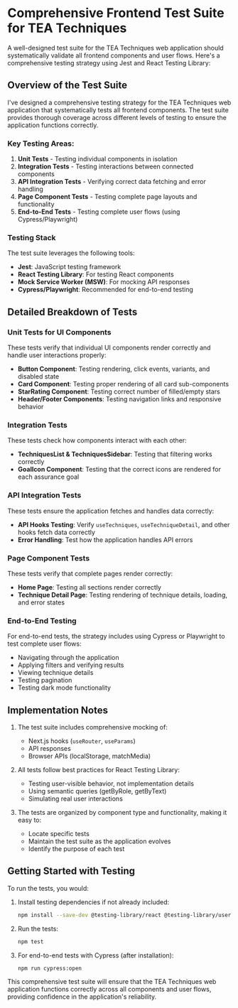 # Comprehensive Frontend Test Suite for TEA Techniques

A well-designed test suite for the TEA Techniques web application should systematically validate all frontend components and user flows. Here's a comprehensive testing strategy using Jest and React Testing Library:

## Overview of the Test Suite

I've designed a comprehensive testing strategy for the TEA Techniques web application that systematically tests all frontend components. The test suite provides thorough coverage across different levels of testing to ensure the application functions correctly.

### Key Testing Areas:

1. **Unit Tests** - Testing individual components in isolation
2. **Integration Tests** - Testing interactions between connected components
3. **API Integration Tests** - Verifying correct data fetching and error handling  
4. **Page Component Tests** - Testing complete page layouts and functionality
5. **End-to-End Tests** - Testing complete user flows (using Cypress/Playwright)

### Testing Stack

The test suite leverages the following tools:

- **Jest**: JavaScript testing framework
- **React Testing Library**: For testing React components
- **Mock Service Worker (MSW)**: For mocking API responses
- **Cypress/Playwright**: Recommended for end-to-end testing

## Detailed Breakdown of Tests

### Unit Tests for UI Components

These tests verify that individual UI components render correctly and handle user interactions properly:

- **Button Component**: Testing rendering, click events, variants, and disabled state
- **Card Component**: Testing proper rendering of all card sub-components
- **StarRating Component**: Testing correct number of filled/empty stars
- **Header/Footer Components**: Testing navigation links and responsive behavior

### Integration Tests

These tests check how components interact with each other:

- **TechniquesList & TechniquesSidebar**: Testing that filtering works correctly
- **GoalIcon Component**: Testing that the correct icons are rendered for each assurance goal

### API Integration Tests

These tests ensure the application fetches and handles data correctly:

- **API Hooks Testing**: Verify `useTechniques`, `useTechniqueDetail`, and other hooks fetch data correctly
- **Error Handling**: Test how the application handles API errors

### Page Component Tests

These tests verify that complete pages render correctly:

- **Home Page**: Testing all sections render correctly
- **Technique Detail Page**: Testing rendering of technique details, loading, and error states

### End-to-End Testing

For end-to-end tests, the strategy includes using Cypress or Playwright to test complete user flows:

- Navigating through the application
- Applying filters and verifying results
- Viewing technique details
- Testing pagination
- Testing dark mode functionality

## Implementation Notes

1. The test suite includes comprehensive mocking of:
   - Next.js hooks (`useRouter`, `useParams`)
   - API responses
   - Browser APIs (localStorage, matchMedia)

2. All tests follow best practices for React Testing Library:
   - Testing user-visible behavior, not implementation details
   - Using semantic queries (getByRole, getByText)
   - Simulating real user interactions

3. The tests are organized by component type and functionality, making it easy to:
   - Locate specific tests
   - Maintain the test suite as the application evolves
   - Identify the purpose of each test

## Getting Started with Testing

To run the tests, you would:

1. Install testing dependencies if not already included:
   ```bash
   npm install --save-dev @testing-library/react @testing-library/user-event @testing-library/jest-dom jest
   ```

2. Run the tests:
   ```bash
   npm test
   ```

3. For end-to-end tests with Cypress (after installation):
   ```bash
   npm run cypress:open
   ```

This comprehensive test suite will ensure that the TEA Techniques web application functions correctly across all components and user flows, providing confidence in the application's reliability.